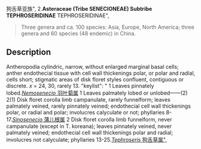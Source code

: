 狗舌草亚族",
2.**Asteraceae (Tribe SENECIONEAE) Subtribe TEPHROSERIDINAE** TEPHROSERIDINAE",

> Three genera and ca. 100 species: Asia, Europe, North America; three genera and 60 species (48 endemic) in China.

## Description
Antheropodia cylindric, narrow, without enlarged marginal basal cells; anther endothecial tissue with cell wall thickenings polar, or polar and radial, cells short; stigmatic areas of disk floret styles confluent, contiguous or discrete. *x* = 24, 30, rarely 13.
  "keylist": "
1 Leaves pinnately lobed.[*Nemosenecio* 羽叶菊属](Nemosenecio.md)
1 Leaves palmately lobed or unlobed——(2)
2(1) Disk floret corolla limb campanulate, rarely funnelform; leaves palmately veined, rarely pinnately veined; endothecial cell wall thickenings polar, or radial and polar; involucres calyculate or not; phyllaries 8-17.[*Sinosenecio* 蒲儿根属](Sinosenecio.md)
2 Disk floret corolla limb funnelform, never campanulate (except in T. koreana); leaves pinnately veined, never palmately veined; endothecial cell wall thickenings polar and radial; involucres not calyculate; phyllaries 13-25.[*Tephroseris* 狗舌草属",](Tephroseris.md)
